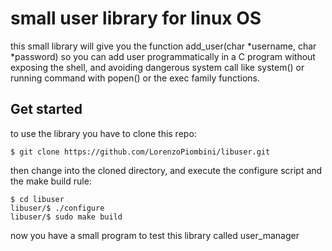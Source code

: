 # small user library for linux OS

this small library will give you the function add_user(char \*username, char \*password)
so you can add user programmatically in a C program without exposing the shell, and avoiding 
dangerous system call like system() or running command with popen() or the exec family functions.

## Get started

to use the library you have to clone this repo:

```plaintext
$ git clone https://github.com/LorenzoPiombini/libuser.git
```

then change into the cloned directory, and execute the configure script and the make build rule:

```plaintext
$ cd libuser
libuser/$ ./configure
libuser/$ sudo make build
```

now you have a small program to test this library called user_manager 

